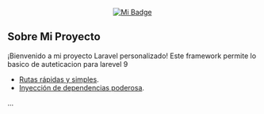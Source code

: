
<p align="center">
<a href="https://mi-sitio.com"><img src="https://www.lavanguardia.com/files/og_thumbnail/uploads/2021/02/22/6033d662f3b71.png" alt="Mi Badge"></a>
</p>

## Sobre Mi Proyecto

¡Bienvenido a mi proyecto Laravel personalizado! Este framework permite lo basico de auteticacion para larevel 9
- [Rutas rápidas y simples](https://laravel.com/docs/routing).
- [Inyección de dependencias poderosa](https://laravel.com/docs/container).

...
